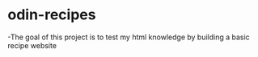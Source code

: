 # odin-recipes
-The goal of this project is to test my html knowledge by building a basic recipe website